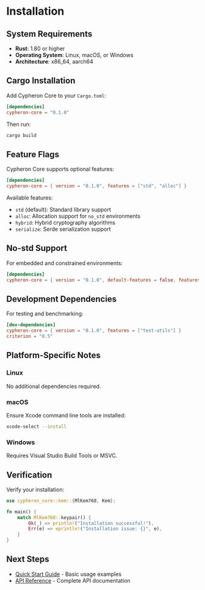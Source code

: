 # Installation

## System Requirements

- **Rust**: 1.80 or higher
- **Operating System**: Linux, macOS, or Windows
- **Architecture**: x86_64, aarch64

## Cargo Installation

Add Cypheron Core to your `Cargo.toml`:

```toml
[dependencies]
cypheron-core = "0.1.0"
```

Then run:

```bash
cargo build
```

## Feature Flags

Cypheron Core supports optional features:

```toml
[dependencies]
cypheron-core = { version = "0.1.0", features = ["std", "alloc"] }
```

Available features:
- `std` (default): Standard library support
- `alloc`: Allocation support for `no_std` environments  
- `hybrid`: Hybrid cryptography algorithms
- `serialize`: Serde serialization support

## No-std Support

For embedded and constrained environments:

```toml
[dependencies]
cypheron-core = { version = "0.1.0", default-features = false, features = ["alloc"] }
```

## Development Dependencies

For testing and benchmarking:

```toml
[dev-dependencies]
cypheron-core = { version = "0.1.0", features = ["test-utils"] }
criterion = "0.5"
```

## Platform-Specific Notes

### Linux
No additional dependencies required.

### macOS
Ensure Xcode command line tools are installed:
```bash
xcode-select --install
```

### Windows
Requires Visual Studio Build Tools or MSVC.

## Verification

Verify your installation:

```rust
use cypheron_core::kem::{MlKem768, Kem};

fn main() {
    match MlKem768::keypair() {
        Ok(_) => println!("Installation successful!"),
        Err(e) => eprintln!("Installation issue: {}", e),
    }
}
```

## Next Steps

- [Quick Start Guide](quick-start.md) - Basic usage examples
- [API Reference](../api/types.md) - Complete API documentation